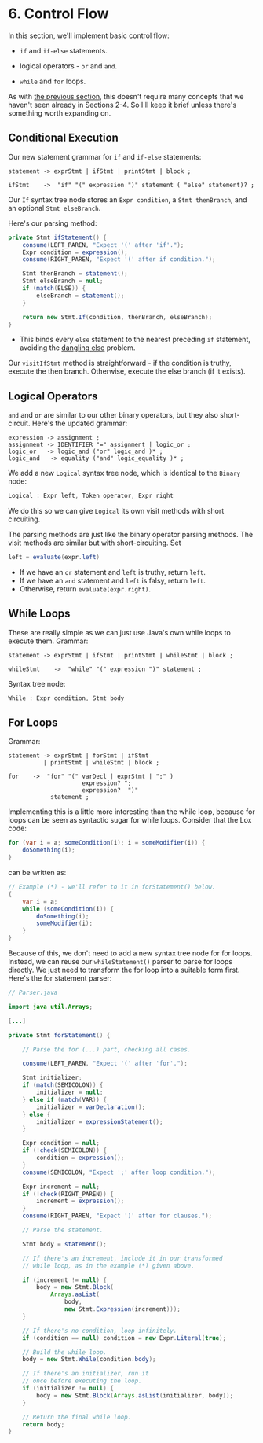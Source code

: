 # 6. Control Flow

In this section, we'll implement basic control flow:

* `if` and `if-else` statements.

* logical operators - `or` and `and`.

* `while` and `for` loops.

As with [the previous section](/sections/5_statements-and-state.md), this doesn't require many concepts that we haven't seen already in Sections 2-4. So I'll keep it brief unless there's something worth expanding on.

## Conditional Execution

Our new statement grammar for `if` and `if-else` statements:

```
statement -> exprStmt | ifStmt | printStmt | block ;

ifStmt    ->  "if" "(" expression ")" statement ( "else" statement)? ;
```

Our `If` syntax tree node stores an `Expr condition`, a `Stmt thenBranch`, and an optional `Stmt elseBranch`.

Here's our parsing method:

```java
private Stmt ifStatement() {
    consume(LEFT_PAREN, "Expect '(' after 'if'.");
    Expr condition = expression();
    consume(RIGHT_PAREN, "Expect '(' after if condition.");

    Stmt thenBranch = statement();
    Stmt elseBranch = null;
    if (match(ELSE)) {
        elseBranch = statement();
    }

    return new Stmt.If(condition, thenBranch, elseBranch);
}
```

* This binds every `else` statement to the nearest preceding `if` statement, avoiding the [dangling else](https://en.wikipedia.org/wiki/Dangling_else) problem.

Our `visitIfStmt` method is straightforward - if the condition is truthy, execute the then branch. Otherwise, execute the else branch (if it exists).

## Logical Operators

`and` and `or` are similar to our other binary operators, but they also short-circuit. Here's the updated grammar:

```
expression -> assignment ;
assignment -> IDENTIFIER "=" assignment | logic_or ;
logic_or   -> logic_and ("or" logic_and )* ;
logic_and   -> equality ("and" logic_equality )* ;
```

We add a new `Logical` syntax tree node, which is identical to the `Binary` node:
```java
Logical : Expr left, Token operator, Expr right
```

We do this so we can give `Logical` its own visit methods with short circuiting.

The parsing methods are just like the binary operator parsing methods. The visit methods are similar but with short-circuiting. Set

```java
left = evaluate(expr.left)
```

* If we have an `or` statement and `left` is truthy, return `left`.
* If we have an `and` statement and `left` is falsy, return `left`.
* Otherwise, return `evaluate(expr.right)`.

## While Loops

These are really simple as we can just use Java's own while loops to execute them. Grammar:

```
statement -> exprStmt | ifStmt | printStmt | whileStmt | block ;

whileStmt    ->  "while" "(" expression ")" statement ;
```

Syntax tree node:
```java
While : Expr condition, Stmt body
```

## For Loops

Grammar:

```
statement -> exprStmt | forStmt | ifStmt
          | printStmt | whileStmt | block ;

for    ->  "for" "(" varDecl | exprStmt | ";" )
                     expression? ";
                     expression?  ")"
            statement ;
```



Implementing this is a little more interesting than the while loop, because for loops can be seen as syntactic sugar for while loops. Consider that the Lox code:

```java
for (var i = a; someCondition(i); i = someModifier(i)) {
    doSomething(i);
}
```

can be written as:

```java
// Example (*) - we'll refer to it in forStatement() below.
{
    var i = a;
    while (someCondition(i)) {
        doSomething(i);
        someModifier(i);
    }
}
```

Because of this, we don't need to add a new syntax tree node for for loops. Instead, we can reuse our `whileStatement()` parser to parse for loops directly. We just need to transform the for loop into a suitable form first. Here's the for statement parser:

```java
// Parser.java

import java util.Arrays;

[...]

private Stmt forStatement() {

    // Parse the for (...) part, checking all cases.

    consume(LEFT_PAREN, "Expect '(' after 'for'.");

    Stmt initializer;
    if (match(SEMICOLON)) {
        initializer = null;
    } else if (match(VAR)) {
        initializer = varDeclaration();
    } else {
        initializer = expressionStatement();
    }

    Expr condition = null;
    if (!check(SEMICOLON)) {
        condition = expression();
    }
    consume(SEMICOLON, "Expect ';' after loop condition.");

    Expr increment = null;
    if (!check(RIGHT_PAREN)) {
        increment = expression();
    }
    consume(RIGHT_PAREN, "Expect ')' after for clauses.");

    // Parse the statement.

    Stmt body = statement();

    // If there's an increment, include it in our transformed
    // while loop, as in the example (*) given above.

    if (increment != null) {
        body = new Stmt.Block(
            Arrays.asList(
                body,
                new Stmt.Expression(increment)));
    }

    // If there's no condition, loop infinitely.
    if (condition == null) condition = new Expr.Literal(true);

    // Build the while loop.
    body = new Stmt.While(condition.body);

    // If there's an initializer, run it
    // once before executing the loop.
    if (initializer != null) {
        body = new Stmt.Block(Arrays.asList(initializer, body));
    }

    // Return the final while loop.
    return body;
}
```